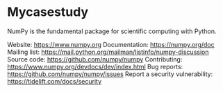 # Mycasestudy

NumPy is the fundamental package for scientific computing with Python.

Website: https://www.numpy.org
Documentation: https://numpy.org/doc
Mailing list: https://mail.python.org/mailman/listinfo/numpy-discussion
Source code: https://github.com/numpy/numpy
Contributing: https://www.numpy.org/devdocs/dev/index.html
Bug reports: https://github.com/numpy/numpy/issues
Report a security vulnerability: https://tidelift.com/docs/security
